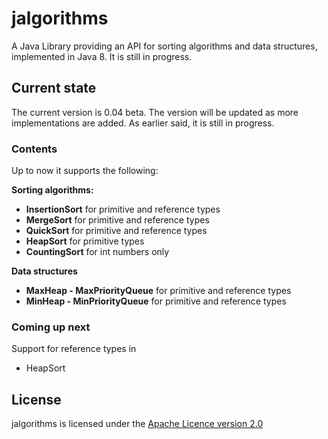 # jalgorithms
A Java Library providing an API for sorting algorithms and data structures, implemented in Java 8. It is still in progress.

## Current state
The current version is 0.04 beta. The version will be updated as more implementations are added. As earlier said, it is still in progress.

### Contents
Up to now it supports the following:

<b>Sorting algorithms:</b>
<ul>
<li><b>InsertionSort</b> for primitive and reference types</li>
<li><b>MergeSort</b> for primitive and reference types</li>
<li><b>QuickSort</b> for primitive and reference types</li>
<li><b>HeapSort</b> for primitive types</li>
<li><b>CountingSort</b> for int numbers only</li>
</ul>

<b>Data structures</b>
<ul>
<li><b>MaxHeap - MaxPriorityQueue</b> for primitive and reference types</li>
<li><b>MinHeap - MinPriorityQueue</b> for primitive and reference types</li>
</ul>

### Coming up next
Support for reference types in
<ul>
  <li>HeapSort</li>
</ul>

## License
jalgorithms is licensed under the [Apache Licence version 2.0](https://www.apache.org/licenses/LICENSE-2.0)
